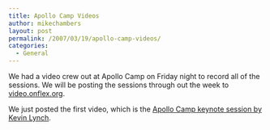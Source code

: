 ```yaml
---
title: Apollo Camp Videos
author: mikechambers
layout: post
permalink: /2007/03/19/apollo-camp-videos/
categories:
  - General
---
```



We had a video crew out at Apollo Camp on Friday night to record all of the sessions. We will be posting the sessions through out the week to [video.onflex.org][1].

We just posted the first video, which is the [Apollo Camp keynote session by Kevin Lynch][1].

 [1]: http://video.onflex.org/2007/03/19/apollo-camp-keynote-from-kevin-lynch/